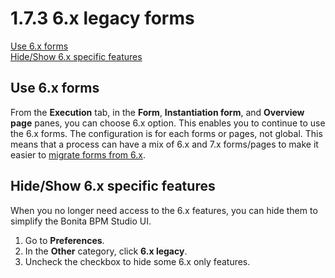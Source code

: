 # 1.7.3 6.x legacy forms
[Use 6.x forms](#useLegacyForms)  
[Hide/Show 6.x specific features](#hideShowLegacy)

## Use 6.x forms

From the **Execution** tab, in the **Form**, **Instantiation form**, and **Overview page** panes, you can choose 6.x option. 
This enables you to continue to use the 6.x forms.
The configuration is for each forms or pages, not global.
This means that a process can have a mix of 6.x and 7.x forms/pages to make it easier to [migrate forms from 6.x](/migrate-a-form-from-6x.md).

## Hide/Show 6.x specific features

When you no longer need access to the 6.x features, you can hide them to simplify the Bonita BPM Studio UI.

1. Go to **Preferences**.
2. In the **Other** category, click **6.x legacy**.
3. Uncheck the checkbox to hide some 6.x only features.